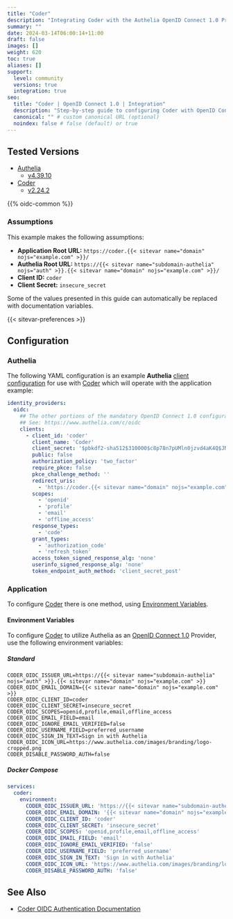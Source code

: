 ```yaml
---
title: "Coder"
description: "Integrating Coder with the Authelia OpenID Connect 1.0 Provider."
summary: ""
date: 2024-03-14T06:00:14+11:00
draft: false
images: []
weight: 620
toc: true
aliases: []
support:
  level: community
  versions: true
  integration: true
seo:
  title: "Coder | OpenID Connect 1.0 | Integration"
  description: "Step-by-step guide to configuring Coder with OpenID Connect 1.0 for secure SSO. Enhance your login flow using Authelia’s modern identity management."
  canonical: "" # custom canonical URL (optional)
  noindex: false # false (default) or true
---
```


## Tested Versions

- [Authelia]
  - [v4.39.10](https://github.com/authelia/authelia/releases/tag/v4.39.10)
- [Coder]
  - [v2.24.2](https://github.com/coder/coder/releases/tag/v2.24.2)

{{% oidc-common %}}

### Assumptions

This example makes the following assumptions:

- __Application Root URL:__ `https://coder.{{< sitevar name="domain" nojs="example.com" >}}/`
- __Authelia Root URL:__ `https://{{< sitevar name="subdomain-authelia" nojs="auth" >}}.{{< sitevar name="domain" nojs="example.com" >}}/`
- __Client ID:__ `coder`
- __Client Secret:__ `insecure_secret`

Some of the values presented in this guide can automatically be replaced with documentation variables.

{{< sitevar-preferences >}}

## Configuration

### Authelia

The following YAML configuration is an example __Authelia__ [client configuration] for use with [Coder] which will
operate with the application example:

```yaml {title="configuration.yml"}
identity_providers:
  oidc:
    ## The other portions of the mandatory OpenID Connect 1.0 configuration go here.
    ## See: https://www.authelia.com/c/oidc
    clients:
      - client_id: 'coder'
        client_name: 'Coder'
        client_secret: '$pbkdf2-sha512$310000$c8p78n7pUMln0jzvd4aK4Q$JNRBzwAo0ek5qKn50cFzzvE9RXV88h1wJn5KGiHrD0YKtZaR/nCb2CJPOsKaPK0hjf.9yHxzQGZziziccp6Yng'  # The digest of 'insecure_secret'.
        public: false
        authorization_policy: 'two_factor'
        require_pkce: false
        pkce_challenge_method: ''
        redirect_uris:
          - 'https://coder.{{< sitevar name="domain" nojs="example.com" >}}/api/v2/users/oidc/callback'
        scopes:
          - 'openid'
          - 'profile'
          - 'email'
          - 'offline_access'
        response_types:
          - 'code'
        grant_types:
          - 'authorization_code'
          - 'refresh_token'
        access_token_signed_response_alg: 'none'
        userinfo_signed_response_alg: 'none'
        token_endpoint_auth_method: 'client_secret_post'
```

### Application

To configure [Coder] there is one method, using [Environment Variables](#environment-variables).

#### Environment Variables

To configure [Coder] to utilize Authelia as an [OpenID Connect 1.0] Provider, use the following environment variables:

##### Standard

```shell {title=".env"}
CODER_OIDC_ISSUER_URL=https://{{< sitevar name="subdomain-authelia" nojs="auth" >}}.{{< sitevar name="domain" nojs="example.com" >}}
CODER_OIDC_EMAIL_DOMAIN={{< sitevar name="domain" nojs="example.com" >}}
CODER_OIDC_CLIENT_ID=coder
CODER_OIDC_CLIENT_SECRET=insecure_secret
CODER_OIDC_SCOPES=openid,profile,email,offline_access
CODER_OIDC_EMAIL_FIELD=email
CODER_OIDC_IGNORE_EMAIL_VERIFIED=false
CODER_OIDC_USERNAME_FIELD=preferred_username
CODER_OIDC_SIGN_IN_TEXT=Sign in with Authelia
CODER_OIDC_ICON_URL=https://www.authelia.com/images/branding/logo-cropped.png
CODER_DISABLE_PASSWORD_AUTH=false
```

##### Docker Compose

```yaml {title="compose.yml"}
services:
  coder:
    environment:
      CODER_OIDC_ISSUER_URL: 'https://{{< sitevar name="subdomain-authelia" nojs="auth" >}}.{{< sitevar name="domain" nojs="example.com" >}}'
      CODER_OIDC_EMAIL_DOMAIN: '{{< sitevar name="domain" nojs="example.com" >}}'
      CODER_OIDC_CLIENT_ID: 'coder'
      CODER_OIDC_CLIENT_SECRET: 'insecure_secret'
      CODER_OIDC_SCOPES: 'openid,profile,email,offline_access'
      CODER_OIDC_EMAIL_FIELD: 'email'
      CODER_OIDC_IGNORE_EMAIL_VERIFIED: 'false'
      CODER_OIDC_USERNAME_FIELD: 'preferred_username'
      CODER_OIDC_SIGN_IN_TEXT: 'Sign in with Authelia'
      CODER_OIDC_ICON_URL: 'https://www.authelia.com/images/branding/logo-cropped.png'
      CODER_DISABLE_PASSWORD_AUTH: 'false'
```

## See Also

- [Coder OIDC Authentication Documentation](https://coder.com/docs/admin/users/oidc-auth)

[Coder]: https://coder.com/
[Authelia]: https://www.authelia.com
[OpenID Connect 1.0]: ../../introduction.md
[client configuration]: ../../../../configuration/identity-providers/openid-connect/clients.md
